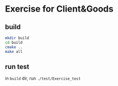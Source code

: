 # Exercise for Client&Goods

## build
```sh
mkdir build
cd build
cmake ..
make all
```

## run test
in `build` dir, run `./test/Exercise_test`
